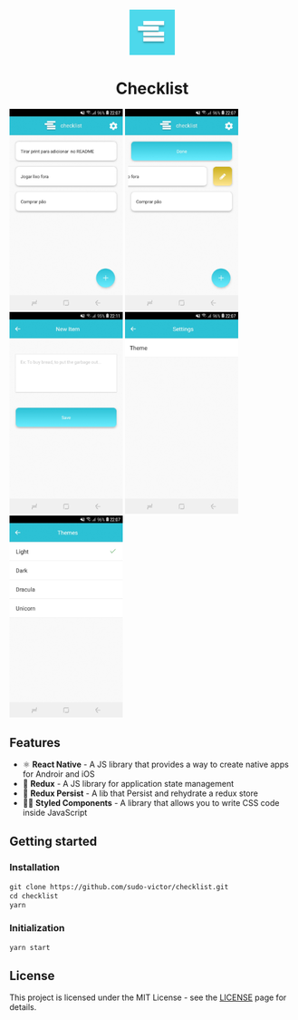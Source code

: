 <p align="center">
<br>
    <img src="./assets/icon.png" alt="checklist" width="80">
<br>
<h1 align="center">
    Checklist
</h1>

<img src="./assets/prints/light-home-1.jpeg" alt="checklist" width="200">
<img src="./assets/prints/light-home-2.jpeg" alt="checklist" width="200">
<img src="./assets/prints/light-form.jpeg" alt="checklist" width="200">
<img src="./assets/prints/light-settings.jpeg" alt="checklist" width="200">
<img src="./assets/prints/light-themes.jpeg" alt="checklist" width="200">

</p>

## Features

-   ⚛ **React Native** - A JS library that provides a way to create native apps for Androir and iOS
-   🔄 **Redux** - A JS library for application state management
-   🔄 **Redux Persist** - A lib that Persist and rehydrate a redux store
-   💅🏿 **Styled Components** - A library that allows you to write CSS code inside JavaScript

## Getting started

### Installation

```
git clone https://github.com/sudo-victor/checklist.git
cd checklist
yarn
```

### Initialization

```
yarn start
```

## License

This project is licensed under the MIT License - see the [LICENSE](https://opensource.org/licenses/MIT) page for details.

